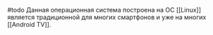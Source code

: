 #todo
Данная операционная система построена на ОС [[Linux]] является традиционной для многих смартфонов и уже на многих [[Android TV]]. 
